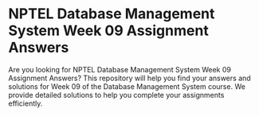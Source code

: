 # NPTEL Database Management System Week 09 Assignment Answers

Are you looking for NPTEL Database Management System Week 09 Assignment Answers? This repository will help you find your answers and solutions for Week 09 of the Database Management System course. We provide detailed solutions to help you complete your assignments efficiently.